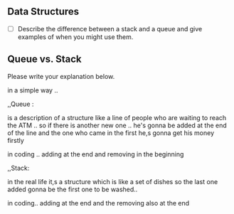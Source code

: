 ## Data Structures
* [ ] Describe the difference between a stack and a queue and give examples of when you might use them.

## Queue vs. Stack
Please write your explanation below.
 

 in a simple way .. 

 ,,Queue :

 is a description of a structure like a line of people who are waiting to reach the ATM .. so if there is another new one .. he's gonna be added at the end of the line and the one who came in the first he,s gonna get his money firstly

 in coding .. adding at the end and removing in the beginning


,,Stack:

in the real life it,s a structure which is like a set of dishes 
so the last one added gonna be the first one to be washed..

in coding.. adding at the end and the removing also at the end

